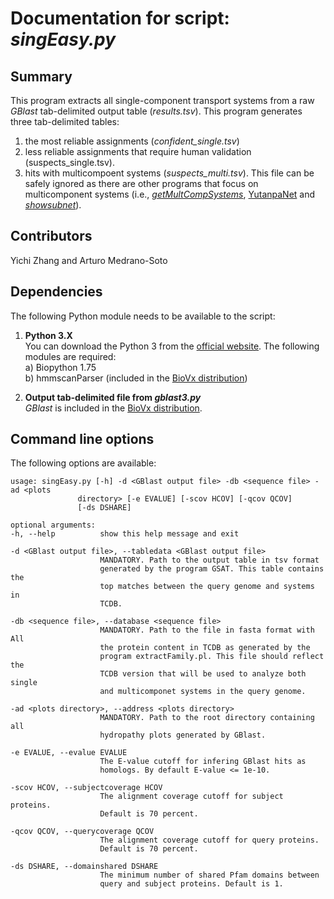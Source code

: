 # Documentation for script: _singEasy.py_


## Summary
This program extracts all single-component transport systems from
a raw _GBlast_ tab-delimited output table (_results.tsv_).
This program generates three tab-delimited tables:  
  1) the most reliable assignments (_confident_single.tsv_)  
  2) less reliable assignments that require human validation (suspects_single.tsv).  
  3) hits with multicompoent systems (_suspects_multi.tsv_).
  This file can be safely ignored as there are other programs that focus on multicomponent systems
  (i.e., [_getMultCompSystems_](https://github.com/SaierLaboratory/TCDBtools/blob/master/manuals/getMultCompSystems.md), 
  [YutanpaNet](YutanpaNet.md) and [_showsubnet_](showsubnet.md)).  

## Contributors  
Yichi Zhang and Arturo Medrano-Soto


## Dependencies
The following Python module needs to be available to the script: 

1. **Python 3.X**  
You can download the Python 3 from the [official website](https://www.python.org/). The following
modules are required:  
  a) Biopython 1.75  
  b) hmmscanParser (included in the [BioVx distribution](https://github.com/SaierLaboratory/BioVx))  

3. **Output tab-delimited file from _gblast3.py_**  
_GBlast_ is included in the [BioVx distribution](https://github.com/SaierLaboratory/BioVx).  


## Command line options
The following options are available:

    usage: singEasy.py [-h] -d <GBlast output file> -db <sequence file> -ad <plots
                   directory> [-e EVALUE] [-scov HCOV] [-qcov QCOV]
                   [-ds DSHARE]

    optional arguments:
    -h, --help          show this help message and exit
    
    -d <GBlast output file>, --tabledata <GBlast output file>
                        MANDATORY. Path to the output table in tsv format
                        generated by the program GSAT. This table contains the
                        top matches between the query genome and systems in
                        TCDB.
                        
    -db <sequence file>, --database <sequence file>
                        MANDATORY. Path to the file in fasta format with All
                        the protein content in TCDB as generated by the
                        program extractFamily.pl. This file should reflect the
                        TCDB version that will be used to analyze both single
                        and multicomponet systems in the query genome.
                        
    -ad <plots directory>, --address <plots directory>
                        MANDATORY. Path to the root directory containing all
                        hydropathy plots generated by GBlast.
                        
    -e EVALUE, --evalue EVALUE
                        The E-value cutoff for infering GBlast hits as
                        homologs. By default E-value <= 1e-10.
                        
    -scov HCOV, --subjectcoverage HCOV
                        The alignment coverage cutoff for subject proteins.
                        Default is 70 percent.
                        
    -qcov QCOV, --querycoverage QCOV
                        The alignment coverage cutoff for query proteins.
                        Default is 70 percent.
                        
    -ds DSHARE, --domainshared DSHARE
                        The minimum number of shared Pfam domains between
                        query and subject proteins. Default is 1.

